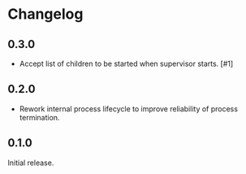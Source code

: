 # Changelog

## 0.3.0

* Accept list of children to be started when supervisor starts. [#1]

## 0.2.0

* Rework internal process lifecycle to improve reliability of process termination.

## 0.1.0

Initial release.
